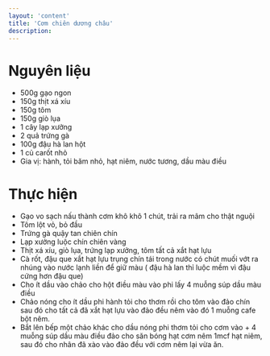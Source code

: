 ```yaml
---
layout: 'content'
title: 'Cơm chiên dương châu'
description: 
---
```


# Nguyên liệu

- 500g gạo ngon
- 150g thịt xá xíu
- 150g tôm
- 150g giò lụa
- 1 cây lạp xưởng
- 2 quả trứng gà
- 100g đậu hà lan hột
- 1 củ carốt nhỏ
- Gia vị: hành, tỏi băm nhỏ, hạt niêm, nước tương, dầu màu điều

# Thực hiện

- Gạo vo sạch nấu thành cơm khô khô 1 chút, trải ra mâm cho thật nguội
- Tôm lột vỏ, bỏ đầu
- Trứng gà quậy tan chiên chín
- Lạp xưởng luộc chín chiên vàng
- Thịt xá xíu, giò lụa, trứng lạp xưởng, tôm tất cả xắt hạt lựu
- Cà rốt, đậu que xắt hạt lựu trụng chín tái trong nước có chút muối vớt ra nhúng vào nước lạnh liền để giữ màu ( đậu hà lan thỉ luộc mềm vì đậu cứng hơn đậu que)
- Cho ít dầu vào chảo cho hột điều màu vào phi lấy 4 muỗng súp dầu màu điều
- Chảo nóng cho ít dầu phi hành tỏi cho thơm rồi cho tôm vào đảo chín sau đó cho tất cả đã xắt hạt lựu vào đảo đều nêm vào đó 1 muỗng cafe bột nêm.
- Bắt lên bếp một chảo khác cho dầu nóng phi thơm tỏi cho cơm vào + 4 muỗng súp dầu màu điều đảo cho săn bóng hạt cơm nêm 1mcf hạt niêm, sau đó cho nhân đã xào vào đảo đều với cơm nêm lại vừa ăn.